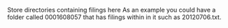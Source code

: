 Store directories containing filings here
As an example you could have a folder called 0001608057 that has filings within in it such as 20120706.txt.